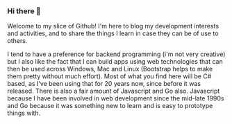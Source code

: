 ### Hi there 👋

Welcome to my slice of Github! I'm here to blog my development interests and activities, and to share the things I learn in case they can be of use to others.

I tend to have a preference for backend programming (i'm not very creative) but I also like the fact that I can build apps using web technologies that can then be used across Windows, Mac and Linux (Bootstrap helps to make them pretty without much effort). Most of what you find here will be C# based, as I've been using that for 20 years now, since before it was released. There is also a fair amount of Javascript and Go also. Javascript because I have been involved in web development since the mid-late 1990s and Go because it was something new to learn and is easy to prototype things with.

<!--
**aykay76/aykay76** is a ✨ _special_ ✨ repository because its `README.md` (this file) appears on your GitHub profile.

Here are some ideas to get you started:

- 🔭 I’m currently working on ...
- 🌱 I’m currently learning ...
- 👯 I’m looking to collaborate on ...
- 🤔 I’m looking for help with ...
- 💬 Ask me about ...
- 📫 How to reach me: ...
- 😄 Pronouns: ...
- ⚡ Fun fact: ...
-->
